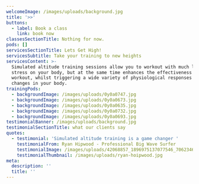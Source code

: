 ```yaml
---
welcomeImage: /images/uploads/background.jpg
title: '>>'
buttons:
  - label: Book a class
    link: book now
classesSectionTitle: Nothing for now.
pods: []
servicesSectionTitle: Lets Get High!
servicesSubtitle: Take your training to new heights
servicesContent: >-
  Simulated altitude training sessions allow you to workout with much less
  stress on your body, but at the same time enhances the effectiveness of any
  workout, whilst triggering a wide variety of physiological responses and
  changes in your body.
trainingPods:
  - backgroundImage: /images/uploads/0y0a0747.jpg
  - backgroundImage: /images/uploads/0y0a0673.jpg
  - backgroundImage: /images/uploads/0y0a0635.jpg
  - backgroundImage: /images/uploads/0y0a0732.jpg
  - backgroundImage: /images/uploads/0y0a0693.jpg
testimonialBanner: /images/uploads/background.jpg
testimonialSectionTitle: what our clients say
quotes:
  - testimonial: 'Simulated altitude training is a game changer '
    testimonialFrom: Ryan Hipwood - Professional Big Wave Surfer
    testimonialImage: /images/uploads/42068857_1896975137077546_7062346198056697856_n.jpg
    testimonialThumbnail: /images/uploads/ryan-hoipwood.jpg
meta:
  description: ''
  title: ''
---
```


